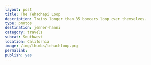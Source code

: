 ```yaml
---
layout: post
title: The Tehachapi Loop
description: Trains longer than 85 boxcars loop over themselves.
type: photos
destination: jenner-hanni
category: travels
subcat: Southwest
location: California
image: /img/thumbs/tehachloop.png
permalink: 
publish: yes
---
```


<p><a href="https://jenner.smugmug.com/North-America/2011-Tehachapi-Loop/i-P7ZjF62/0/M/DSCF3536-1-M.jpg">
<img src="https://jenner.smugmug.com/North-America/2011-Tehachapi-Loop/i-P7ZjF62/0/M/DSCF3536-1-M.jpg" alt=""></a></p>

<p><a href="https://jenner.smugmug.com/North-America/2011-Tehachapi-Loop/i-NWhdW7Q/0/M/DSCF3536-0-M.jpg">
<img src="https://jenner.smugmug.com/North-America/2011-Tehachapi-Loop/i-NWhdW7Q/0/M/DSCF3536-0-M.jpg" alt=""></a></p>

<p><a href="https://jenner.smugmug.com/North-America/2011-Tehachapi-Loop/i-3CmmN3M/0/M/DSCF3536-2-M.jpg">
<img src="https://jenner.smugmug.com/North-America/2011-Tehachapi-Loop/i-3CmmN3M/0/M/DSCF3536-2-M.jpg" alt=""></a></p>

<p><a href="https://jenner.smugmug.com/North-America/2011-Tehachapi-Loop/i-Txwkd32/0/M/DSCF3536-3-M.jpg">
<img src="https://jenner.smugmug.com/North-America/2011-Tehachapi-Loop/i-Txwkd32/0/M/DSCF3536-3-M.jpg" alt=""></a></p>

<p><a href="https://jenner.smugmug.com/North-America/2011-Tehachapi-Loop/i-SLg7brs/0/M/DSCF3536-4-M.jpg">
<img src="https://jenner.smugmug.com/North-America/2011-Tehachapi-Loop/i-SLg7brs/0/M/DSCF3536-4-M.jpg" alt=""></a></p>

<p><a href="https://jenner.smugmug.com/North-America/2011-Tehachapi-Loop/i-2Z92HJP/0/M/DSCF3536-6-M.jpg">
<img src="https://jenner.smugmug.com/North-America/2011-Tehachapi-Loop/i-2Z92HJP/0/M/DSCF3536-6-M.jpg" alt=""></a></p>

<p><a href="https://jenner.smugmug.com/North-America/2011-Tehachapi-Loop/i-8pnRtgq/0/M/DSCF3536-5-M.jpg">
<img src="https://jenner.smugmug.com/North-America/2011-Tehachapi-Loop/i-8pnRtgq/0/M/DSCF3536-5-M.jpg" alt=""></a></p>

<p><a href="https://jenner.smugmug.com/North-America/2011-Tehachapi-Loop/i-7TzsLgx/0/M/DSCF3536-7-M.jpg">
<img src="https://jenner.smugmug.com/North-America/2011-Tehachapi-Loop/i-7TzsLgx/0/M/DSCF3536-7-M.jpg" alt=""></a></p>

<p><a href="https://jenner.smugmug.com/North-America/2011-Tehachapi-Loop/i-2r5wx87/0/M/DSCF3536-8-M.jpg">
<img src="https://jenner.smugmug.com/North-America/2011-Tehachapi-Loop/i-2r5wx87/0/M/DSCF3536-8-M.jpg" alt=""></a></p>


